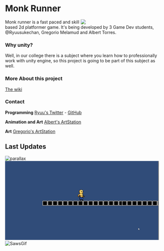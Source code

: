 # Monk Runner

<img align="right" src="https://github.com/RyuuSukeChan/monk_Runner/blob/master/WikiResources/albertMonk.gif" width=256>

Monk runner is a fast paced and skill based 2d platformer game. It's being developed by 3 Game Dev students, @Ryuusukechan, Gregorio Melamud and Albert Torres.


### Why unity?
Well, in our college there is a subject where you learn how to professionally work with unity engine, so this project is going to be part of this subject as well.

### More About this project

[The wiki](https://github.com/RyuuSukeChan/monk_Runner/wiki)

### Contact

**Programming**
 [Ryuu's Twitter](https://twitter.com/KGuasowskyBwoy) - [GitHub](https://github.com/RyuuSukeChan)

**Animation and Art**
 [Albert's ArtStation](https://www.artstation.com/neut1)

**Art**
 [Gregorio's ArtStation](https://www.artstation.com/gregoriom)

## Last Updates
![parallax](https://github.com/RyuuSukeChan/monk_Runner/blob/master/WikiResources/parallaxtest.gif)
![DialogGif](WikiResources/Dialog.gif)
![SawsGif](WikiResources/saws.gif)
